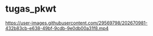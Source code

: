 # tugas_pkwt
https://user-images.githubusercontent.com/29569798/202670981-432b83cb-e638-49bf-9cdb-9e0db00a31f8.mp4

